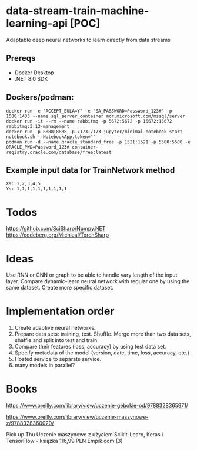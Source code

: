 # data-stream-train-machine-learning-api [POC]
Adaptable deep neural networks to learn directly from data streams
## Prereqs
- Docker Desktop
- .NET 8.0 SDK

## Dockers/podman:
```
docker run -e "ACCEPT_EULA=Y" -e "SA_PASSWORD=Password_123#" -p 1500:1433 --name sql_server_container mcr.microsoft.com/mssql/server
docker run -it --rm --name rabbitmq -p 5672:5672 -p 15672:15672 rabbitmq:3.13-management
docker run -p 8888:8888 -p 7173:7173 jupyter/minimal-notebook start-notebook.sh --NotebookApp.token=''
podman run -d --name oracle_standard_free -p 1521:1521 -p 5500:5500 -e ORACLE_PWD=Password_123# container-registry.oracle.com/database/free:latest

```
## Example input data for TrainNetwork method
```
Xs: 1,2,3,4,5
Ys: 1,1,1,1,1,1,1,1,1,1
```
# Todos

https://github.com/SciSharp/Numpy.NET
https://codeberg.org/Michieal/TorchSharp

# Ideas
Use RNN or CNN or graph to be able to handle vary length of the input layer.
Compare dynamic-learn neural network with regular one by using the same dataset.
Create more specific dataset.
   
# Implementation order
1. Create adaptive neural networks.
3. Prepare data sets: training, test. Shuffle. Merge more than two data sets, shaffle and split into test and train.
5. Compare their features (loss, accuracy) by using test data set.
6. Specify metadata of the model (version, date, time, loss, accuracy, etc.)
8. Hosted service to separate service.
9. many models in parallel?

 # Books
 https://www.oreilly.com/library/view/uczenie-gebokie-od/9788328365971/

 https://www.oreilly.com/library/view/uczenie-maszynowe-z/9788328360020/

Pick up Thu
Uczenie maszynowe z użyciem Scikit-Learn, Keras i TensorFlow - książka
116,99 PLN
Empik.com
(3)

